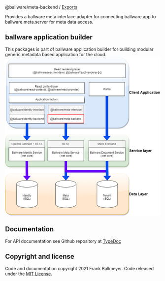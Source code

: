@ballware/meta-backend / [Exports](modules.md)

Provides a ballware meta interface adapter for connecting ballware app to ballware.meta.server for meta data access.

## ballware application builder
This packages is part of ballware application builder for building modular generic metadata based application for the cloud.
<br/>
<img src="https://github.com/ballware/ballware-client/blob/main/libs/meta-backend/assets/landscape.png">

## Documentation
For API documentation see Github repository at [TypeDoc](libs/meta-backend/docs/modules.md)

## Copyright and license
Code and documentation copyright 2021 Frank Ballmeyer. Code released under the [MIT License](https://github.com/ballware/ballware-client/blob/main/LICENSE).
